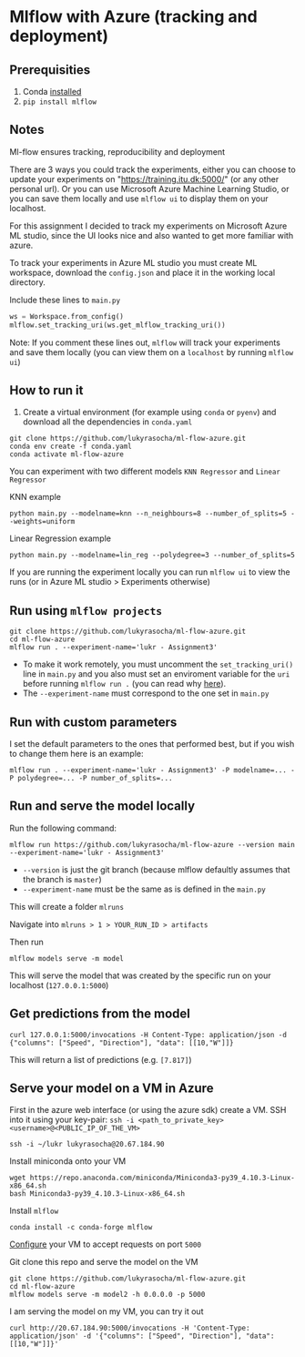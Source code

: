 # Mlflow with Azure (tracking and deployment)

## Prerequisities
1. Conda [installed](https://conda.io/projects/conda/en/latest/user-guide/install/index.html)
2. `pip install mlflow`

## Notes

Ml-flow ensures tracking, reproducibility and deployment

There are 3 ways you could track the experiments, either you can choose to update your experiments on "https://training.itu.dk:5000/" (or any other personal url). Or you can use Microsoft Azure Machine Learning Studio, or you can save them locally and use `mlflow ui` to display them on your localhost.

For this assignment I decided to track my experiments on Microsoft Azure ML studio, since the UI looks nice and also wanted to get more familiar with azure.

To track your experiments in Azure ML studio you must create ML workspace, download the `config.json` and place it in the working local directory. 

Include these lines to `main.py`
```python
ws = Workspace.from_config()
mlflow.set_tracking_uri(ws.get_mlflow_tracking_uri())
```
Note: If you comment these lines out, `mlflow` will track your experiments and save them locally (you can view them on a `localhost` by running `mlflow ui`)

## How to run it

1. Create a virtual environment (for example using `conda` or `pyenv`) and download all the dependencies in `conda.yaml`
```
git clone https://github.com/lukyrasocha/ml-flow-azure.git
conda env create -f conda.yaml
conda activate ml-flow-azure 
```
You can experiment with two different models `KNN Regressor` and `Linear Regressor`

KNN example
```
python main.py --modelname=knn --n_neighbours=8 --number_of_splits=5 --weights=uniform
```

Linear Regression example
```
python main.py --modelname=lin_reg --polydegree=3 --number_of_splits=5
```
If you are running the experiment locally you can run `mlflow ui` to view the runs (or in Azure ML studio > Experiments otherwise)

## Run using `mlflow projects`

```
git clone https://github.com/lukyrasocha/ml-flow-azure.git
cd ml-flow-azure
mlflow run . --experiment-name='lukr - Assignment3'
```
- To make it work remotely, you must uncomment the `set_tracking_uri()` line in `main.py` and you also must set an enviroment variable for the `uri` before running `mlflow run .` (you can read why [here](https://lifesaver.codes/answer/runid-not-found-when-executing-mlflow-run-with-remote-tracking-server-608)).
- The `--experiment-name` must correspond to the one set in `main.py`

## Run with custom parameters
I set the default parameters to the ones that performed best, but if you wish to change them here is an example:
```
mlflow run . --experiment-name='lukr - Assignment3' -P modelname=... -P polydegree=... -P number_of_splits=...
```

## Run and serve the model locally
Run the following command:
```
mlflow run https://github.com/lukyrasocha/ml-flow-azure --version main --experiment-name='lukr - Assignment3'
```
- `--version` is just the git branch (because mlflow defaultly assumes that the branch is `master`)
- `--experiment-name` must be the same as is defined in the `main.py` 

This will create a folder `mlruns` 

Navigate into `mlruns > 1 > YOUR_RUN_ID > artifacts`

Then run
```
mlflow models serve -m model
```
This will serve the model that was created by the specific run on your localhost (`127.0.0.1:5000`)


## Get predictions from the model
```
curl 127.0.0.1:5000/invocations -H Content-Type: application/json -d {"columns": ["Speed", "Direction"], "data": [[10,"W"]]}
```
This will return a list of predictions (e.g. `[7.817]`)

## Serve your model on a VM in Azure

First in the azure web interface (or using the azure sdk) create a VM.
SSH into it using your key-pair: `ssh -i <path_to_private_key> <username>@<PUBLIC_IP_OF_THE_VM>`

```
ssh -i ~/lukr lukyrasocha@20.67.184.90
```

Install miniconda onto your VM
```
wget https://repo.anaconda.com/miniconda/Miniconda3-py39_4.10.3-Linux-x86_64.sh
bash Miniconda3-py39_4.10.3-Linux-x86_64.sh
```

Install `mlflow`
```
conda install -c conda-forge mlflow
```

[Configure](https://docs.microsoft.com/en-us/azure/virtual-machines/windows/nsg-quickstart-portal) your VM to accept requests on port `5000`

Git clone this repo and serve the model on the VM
```
git clone https://github.com/lukyrasocha/ml-flow-azure.git
cd ml-flow-azure
mlflow models serve -m model2 -h 0.0.0.0 -p 5000
```

I am serving the model on my VM, you can try it out
```
curl http://20.67.184.90:5000/invocations -H 'Content-Type: application/json' -d '{"columns": ["Speed", "Direction"], "data": [[10,"W"]]}'
```
